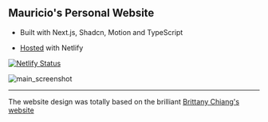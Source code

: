 ## Mauricio's Personal Website

- Built with Next.js, Shadcn, Motion and TypeScript

- [Hosted](https://mauricioantero.netlify.app/) with Netlify

[![Netlify Status](https://api.netlify.com/api/v1/badges/0a9e5d72-2f37-44d2-ba18-cc95739071fe/deploy-status)](https://app.netlify.com/sites/mauricioantero/deploys)

![main_screenshot](https://github.com/user-attachments/assets/546fee6f-d77a-4e19-a6ed-8523307d4221)

---

The website design was totally based on the brilliant [Brittany Chiang's website](https://brittanychiang.com/)

